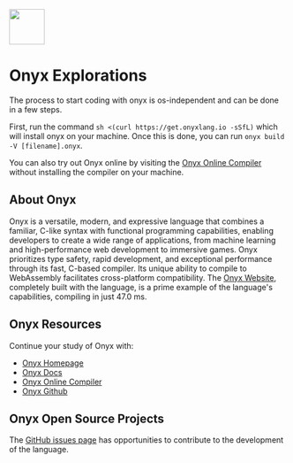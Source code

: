 <img src="https://raw.githubusercontent.com/rtoal/polyglot/master/docs/resources/onyx-logo-2160.png" width="64" height="64">

# Onyx Explorations

The process to start coding with onyx is os-independent and can be done in a few steps.

First, run the command `sh <(curl https://get.onyxlang.io -sSfL)` which will install onyx on your machine. Once this is done, you can run `onyx build -V [filename].onyx`.

You can also try out Onyx online by visiting the [Onyx Online Compiler](https://try.onyxlang.io) without installing the compiler on your machine.

## About Onyx

Onyx is a versatile, modern, and expressive language that combines a familiar, C-like syntax with functional programming capabilities, enabling developers to create a wide range of applications, from machine learning and high-performance web development to immersive games. Onyx prioritizes type safety, rapid development, and exceptional performance through its fast, C-based compiler. Its unique ability to compile to WebAssembly facilitates cross-platform compatibility. The [Onyx Website](https://onyxlang.io/), completely built with the language, is a prime example of the language's capabilities, compiling in just 47.0 ms.

## Onyx Resources

Continue your study of Onyx with:

- [Onyx Homepage](https://onyxlang.io)
- [Onyx Docs](https://onyxlang.io/docs)
- [Onyx Online Compiler](https://try.onyxlang.io/)
- [Onyx Github](https://github.com/ozra/onyx-lang)

## Onyx Open Source Projects

The [GitHub issues page](https://github.com/ozra/onyx-lang/issues) has opportunities to contribute to the development of the language.
